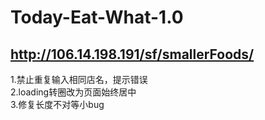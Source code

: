 # Today-Eat-What-1.0
## http://106.14.198.191/sf/smallerFoods/
1.禁止重复输入相同店名，提示错误<br>
2.loading转圈改为页面始终居中<br>
3.修复长度不对等小bug<br>
